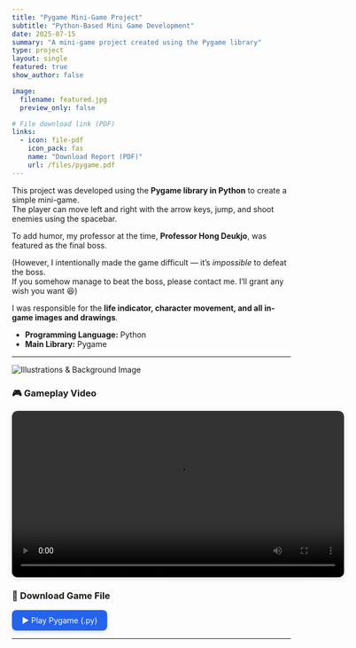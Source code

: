 ```yaml
---
title: "Pygame Mini-Game Project"
subtitle: "Python-Based Mini Game Development"
date: 2025-07-15
summary: "A mini-game project created using the Pygame library"
type: project
layout: single
featured: true
show_author: false

image:
  filename: featured.jpg
  preview_only: false

# File download link (PDF)
links:
  - icon: file-pdf
    icon_pack: fas
    name: "Download Report (PDF)"
    url: /files/pygame.pdf
---
```

This project was developed using the **Pygame library in Python** to create a simple mini-game.  
The player can move left and right with the arrow keys, jump, and shoot enemies using the spacebar.

To add humor, my professor at the time, **Professor Hong Deukjo**, was featured as the final boss.  

(However, I intentionally made the game difficult — it’s *impossible* to defeat the boss.  
If you somehow manage to beat the boss, please contact me. I’ll grant any wish you want 😆)

I was responsible for the **life indicator, character movement, and all in-game images and drawings**.

- **Programming Language:** Python  
- **Main Library:** Pygame  

---

![Illustrations & Background Image](/images/pygame.jpg)

### 🎮 Gameplay Video

<video controls width="600" style="border-radius:10px;box-shadow:0 2px 10px rgba(0,0,0,0.15);display:block;margin:0 auto;">
  <source src="/videos/pygame.mp4" type="video/mp4">
  Your browser does not support the video tag.
</video>

### 💾 Download Game File

<a href="/files/poop.py" download style="display:inline-block;padding:10px 18px;background-color:#2563eb;color:white;border-radius:8px;text-decoration:none;box-shadow:0 2px 8px rgba(0,0,0,0.15);">
  ▶ Play Pygame (.py)
</a>

---
